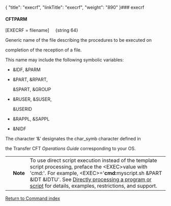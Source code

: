 {
    "title": "execrf",
    "linkTitle": "execrf",
    "weight": "890"
}### <span id="execrf"></span>execrf

#### <span id="execrf_CFTPARM"></span>CFTPARM

\[EXECRF = filename\]     {string 64}

Generic name of the file describing the procedures to be executed on
completion of the reception of a file.

This name may include the following symbolic variables:

-   &IDF, &PARM
-   &PART, &RPART,
    &SPART, &GROUP
-   &RUSER, &SUSER,
    &USERID
-   &RAPPL, &SAPPL
-   &NIDF

The character ‘&’ designates the char\_symb character defined in
the Transfer CFT *Operations Guide* corresponding to your OS.

<table data-cellpadding="0" data-cellspacing="0">
<tbody>
<tr class="odd">
<td data-valign="top"></td>
<td data-valign="top"><span><strong>Note</strong></span></td>
<td data-mc-autonum="&lt;b&gt;Note  &lt;/b&gt;" data-valign="top">To use direct script execution instead of the template script processing, preface the &lt;EXEC&gt;value with<span> 'cmd:'</span>. For example, <span>&lt;EXEC&gt;='<strong>cmd:</strong>myscript.sh &amp;PART &amp;IDT &amp;IDTU'</span>. See <a href="../../../../concepts/about_transfer_processing/proc_commands">Directly processing a program or script</a> for details, examples, restrictions, and support.</td>
</tr>
</tbody>
</table>

[Return to Command index](../../)
